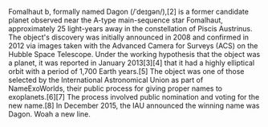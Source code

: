 Fomalhaut b, formally named Dagon (/ˈdeɪɡən/),[2] is a former candidate planet observed near the A-type main-sequence star Fomalhaut, approximately 25 light-years away in the constellation of Piscis Austrinus. The object's discovery was initially announced in 2008 and confirmed in 2012 via images taken with the Advanced Camera for Surveys (ACS) on the Hubble Space Telescope. Under the working hypothesis that the object was a planet, it was reported in January 2013[3][4] that it had a highly elliptical orbit with a period of 1,700 Earth years.[5] The object was one of those selected by the International Astronomical Union as part of NameExoWorlds, their public process for giving proper names to exoplanets.[6][7] The process involved public nomination and voting for the new name.[8] In December 2015, the IAU announced the winning name was Dagon.
Woah a new line.
